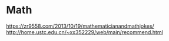 # Math
https://zr9558.com/2013/10/19/mathematicianandmathjokes/
http://home.ustc.edu.cn/~xx352229/web/main/recommend.html
